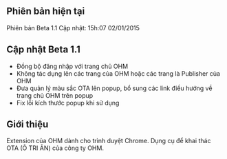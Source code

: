 ## Phiên bản hiện tại
Phiên bản Beta 1.1
Cập nhật: 15h:07 02/01/2015
## Cập nhật Beta 1.1
- Đồng bộ đăng nhập với trang chủ OHM
- Không tác dụng lên các trang của OHM hoặc các trang là Publisher của OHM
- Đưa quản lý màu sắc OTA lên popup, bổ sung các link điều hướng về trang chủ OHM trên popup
- Fix lỗi kích thước popup khi sử dụng
## Giới thiệu
Extension của OHM dành cho trình duyệt Chrome. Dụng cụ để khai thác OTA (Ô TRI ÂN) của công ty OHM.
